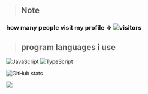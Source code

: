 
> ## **Note**
### how many people visit my profile => ![visitors](https://komarev.com/ghpvc/?username=euvii&style=flat&color=010101&label=visitors)


> ## **program languages i use**

![JavaScript](https://img.shields.io/badge/-JavaScript-E3E3E3?style=flat&logo=javascript&logoColor=010101)
![TypeScript](https://img.shields.io/badge/-TypeScript-E3E3E3?style=flat&logo=typescript&logoColor=010101)

![GitHub stats](https://github-readme-stats.vercel.app/api?username=euvii&show_icons=fales&theme=dark)

<img src="https://discord.c99.nl/widget/theme-4/702848671540314133.png">
